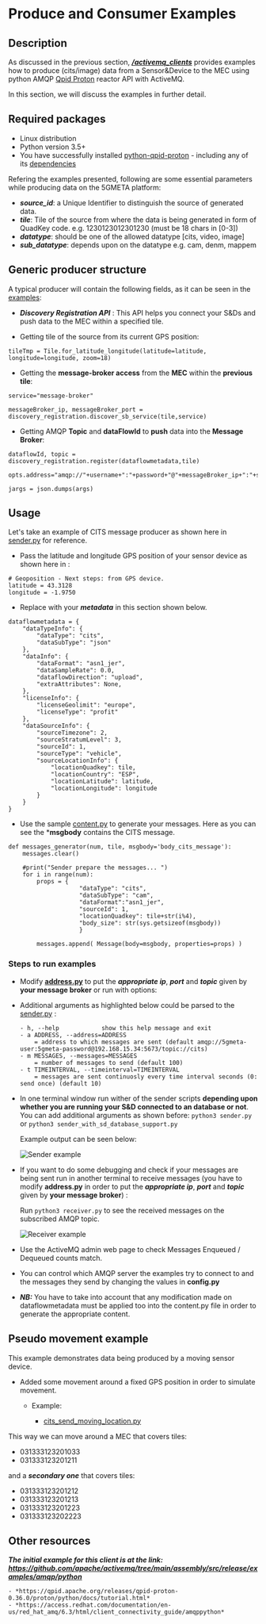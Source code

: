 # Produce and Consumer Examples
## Description
As discussed in the previous section,  [***/activemq_clients***](https://github.com/5gmetadmin/message-data-broker/tree/main/examples/activemq_clients) provides examples how to produce (cits/image) data from a Sensor&Device to the MEC using python AMQP [Qpid Proton](https://qpid.apache.org/proton/index.html) reactor API with ActiveMQ. 

In this section, we will discuss the examples in further detail.

## Required packages
- Linux distribution
- Python version 3.5+
- You have successfully installed [python-qpid-proton](https://pypi.python.org/pypi/python-qpid-proton) - including any of its [dependencies](https://github.com/apache/qpid-proton/blob/master/INSTALL.md)


Refering the examples presented, following are some essential parameters while producing data on the 5GMETA platform:

- ***source_id***: a Unique Identifier to distinguish the source of generated data.
- ***tile***: Tile of the source from where the data is being generated in form of QuadKey code. e.g. 1230123012301230 (must be 18 chars in [0-3])
- ***datatype***: should be one of the allowed datatype [cits, video, image]
- ***sub_datatype***: depends upon on the datatype e.g. cam, denm, mappem



## Generic producer structure

A typical producer will contain the following fields, as it can be seen in the [examples](https://github.com/5gmetadmin/message-data-broker/blob/main/examples/activemq_clients):

- ***Discovery Registration API*** : This API helps you connect your S&Ds and push data to the MEC within a specified tile.


- Getting tile of the source from its current GPS position: 

```tileTmp = Tile.for_latitude_longitude(latitude=latitude, longitude=longitude, zoom=18) ```

    
- Getting the **message-broker access** from the **MEC** within the **previous tile**:
```
service="message-broker"

messageBroker_ip, messageBroker_port = discovery_registration.discover_sb_service(tile,service)
```

- Getting AMQP **Topic** and **dataFlowId** to **push** data into the **Message Broker**:
```
dataflowId, topic = discovery_registration.register(dataflowmetadata,tile)

opts.address="amqp://"+username+":"+password+"@"+messageBroker_ip+":"+str(messageBroker_port)+":/topic://"+topic

jargs = json.dumps(args)
```

## Usage

Let's take an example of CITS message producer as shown here in [sender.py](https://github.com/5gmetadmin/message-data-broker/blob/main/examples/activemq_clients/cits_sender_python/sender.py) for reference.

- Pass the latitude and longitude GPS position of your sensor device as shown here in :
```
# Geoposition - Next steps: from GPS device.
latitude = 43.3128
longitude = -1.9750

```
- Replace with your ***metadata*** in this section shown below. 

```
dataflowmetadata = {
    "dataTypeInfo": {
        "dataType": "cits",
        "dataSubType": "json"
    },
    "dataInfo": {
        "dataFormat": "asn1_jer",
        "dataSampleRate": 0.0,
        "dataflowDirection": "upload",
        "extraAttributes": None,
    },
    "licenseInfo": {
        "licenseGeolimit": "europe",
        "licenseType": "profit"
    },
    "dataSourceInfo": {
        "sourceTimezone": 2,
        "sourceStratumLevel": 3,
        "sourceId": 1,
        "sourceType": "vehicle",
        "sourceLocationInfo": {
            "locationQuadkey": tile,
            "locationCountry": "ESP",
            "locationLatitude": latitude,
            "locationLongitude": longitude
        }
    }   
}
```
- Use the sample [content.py](https://github.com/5gmetadmin/message-data-broker/blob/main/examples/activemq_clients/cits_sender_python/content.py) to generate your messages. Here as you can see the ***msgbody** contains the CITS message.  
```
def messages_generator(num, tile, msgbody='body_cits_message'):
    messages.clear()
    
    #print("Sender prepare the messages... ")
    for i in range(num):        
        props = {
                    "dataType": "cits",
                    "dataSubType": "cam",
                    "dataFormat":"asn1_jer",
                    "sourceId": 1,
                    "locationQuadkey": tile+str(i%4),
                    "body_size": str(sys.getsizeof(msgbody))
                    }

        messages.append( Message(body=msgbody, properties=props) )

```

### Steps to run examples

- Modify [**address.py**](https://github.com/5gmetadmin/message-data-broker/blob/main/examples/activemq_clients/cits_sender_python/address.py) to put the ***appropriate ip***, ***port*** and ***topic*** given by **your message broker** or run with options:

- Additional arguments as highlighted below could be parsed to the [sender.py](https://github.com/5gmetadmin/message-data-broker/blob/main/examples/activemq_clients/cits_sender_python/sender.py) :
    ```
    - h, --help            show this help message and exit
    - a ADDRESS, --address=ADDRESS
        = address to which messages are sent (default amqp://5gmeta-user:5gmeta-password@192.168.15.34:5673/topic://cits)
    - m MESSAGES, --messages=MESSAGES
        = number of messages to send (default 100)
    - t TIMEINTERVAL, --timeinterval=TIMEINTERVAL
        = messages are sent continuosly every time interval seconds (0: send once) (default 10) 
    ```
- In one terminal window run wither of the sender scripts **depending upon whether you are running your S&D connected to an database or not**. You can add additional arguments as shown before:
    ```python3 sender.py``` or ```python3 sender_with_sd_database_support.py```

    Example output can be seen below:

    ![Sender example](images/sender_data_broker.png)





- If you want to do some debugging and check if your messages are being sent run in another terminal to receive messages (you have to modify **address.py** in order to put the ***appropriate ip***, ***port*** and ***topic*** given by **your message broker**) :

    Run ```python3 receiver.py``` to see the received messages on the subscribed AMQP topic.

    ![Receiver example](images/receiver_data_broker.png)

- Use the ActiveMQ admin web page to check Messages Enqueued / Dequeued counts match. 

- You can control which AMQP server the examples try to connect to and the messages they send by changing the values in **config.py**

- ***NB:*** You have to take into account that any modification made on dataflowmetadata must be applied too into the content.py file in order to generate the appropriate content.

## Pseudo movement example

This example demonstrates data being produced by a moving sensor device.

- Added some movement around a fixed GPS position in order to simulate movement.
    -  Example:

       - [cits_send_moving_location.py](cits_send_moving_location.py)

This way we can move around a MEC that covers tiles:

* 031333123201033
* 031333123201211

and a ***secondary one*** that covers tiles:

* 031333123201212
* 031333123201213
* 031333123201223
* 031333123202223

## Other resources
***The initial example for this client is at the link: https://github.com/apache/activemq/tree/main/assembly/src/release/examples/amqp/python***

    - *https://qpid.apache.org/releases/qpid-proton-0.36.0/proton/python/docs/tutorial.html*
    - *https://access.redhat.com/documentation/en-us/red_hat_amq/6.3/html/client_connectivity_guide/amqppython*

